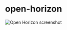 open-horizon
============

![Open Horizon screenshot](http://zxstudio.org/blog/wp-content/uploads/2015/04/open-horizon-progress-report-01.png)
